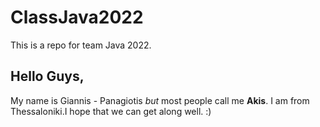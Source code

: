 # ClassJava2022
 This is a repo for team Java 2022.


## Hello Guys,
My name is Giannis - Panagiotis *but* most people call me **Akis**.
I am from Thessaloniki.I hope that we can get along well. :)